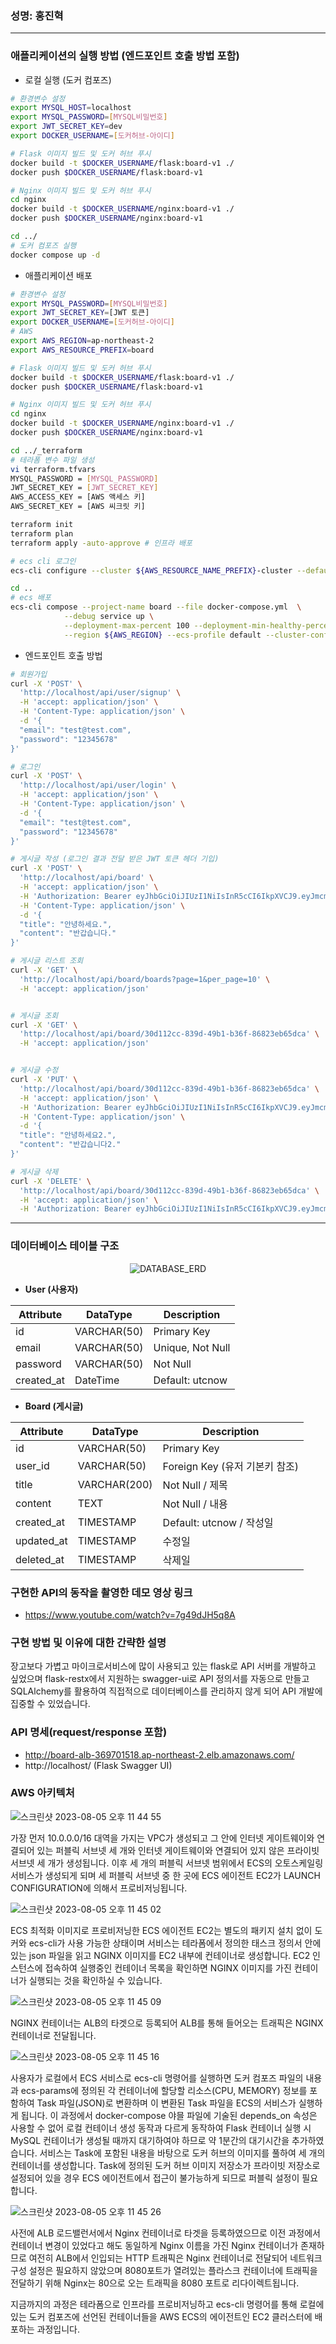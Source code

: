 ### 성명: 홍진혁

---

### 애플리케이션의 실행 방법 (엔드포인트 호출 방법 포함)

- 로컬 실행 (도커 컴포즈)

```bash
# 환경변수 설정
export MYSQL_HOST=localhost
export MYSQL_PASSWORD=[MYSQL비밀번호]
export JWT_SECRET_KEY=dev
export DOCKER_USERNAME=[도커허브-아이디]

# Flask 이미지 빌드 및 도커 허브 푸시
docker build -t $DOCKER_USERNAME/flask:board-v1 ./
docker push $DOCKER_USERNAME/flask:board-v1

# Nginx 이미지 빌드 및 도커 허브 푸시
cd nginx
docker build -t $DOCKER_USERNAME/nginx:board-v1 ./
docker push $DOCKER_USERNAME/nginx:board-v1

cd ../
# 도커 컴포즈 실행
docker compose up -d
```

- 애플리케이션 배포

```bash
# 환경변수 설정
export MYSQL_PASSWORD=[MYSQL비밀번호]
export JWT_SECRET_KEY=[JWT 토큰]
export DOCKER_USERNAME=[도커허브-아이디]
# AWS
export AWS_REGION=ap-northeast-2
export AWS_RESOURCE_PREFIX=board

# Flask 이미지 빌드 및 도커 허브 푸시
docker build -t $DOCKER_USERNAME/flask:board-v1 ./
docker push $DOCKER_USERNAME/flask:board-v1

# Nginx 이미지 빌드 및 도커 허브 푸시
cd nginx
docker build -t $DOCKER_USERNAME/nginx:board-v1 ./
docker push $DOCKER_USERNAME/nginx:board-v1

cd ../_terraform
# 테라폼 변수 파일 생성
vi terraform.tfvars
MYSQL_PASSWORD = [MYSQL_PASSWORD]
JWT_SECRET_KEY = [JWT_SECRET_KEY]
AWS_ACCESS_KEY = [AWS 액세스 키]
AWS_SECRET_KEY = [AWS 씨크릿 키]

terraform init
terraform plan
terraform apply -auto-approve # 인프라 배포

# ecs cli 로그인
ecs-cli configure --cluster ${AWS_RESOURCE_NAME_PREFIX}-cluster --default-launch-type EC2 --config-name ${AWS_RESOURCE_NAME_PREFIX}-cluster --region ${AWS_REGION}

cd ..
# ecs 배포
ecs-cli compose --project-name board --file docker-compose.yml  \
            --debug service up \
            --deployment-max-percent 100 --deployment-min-healthy-percent 0 \
            --region ${AWS_REGION} --ecs-profile default --cluster-config ${AWS_RESOURCE_NAME_PREFIX}-cluster
```

- 엔드포인트 호출 방법

```bash
# 회원가입
curl -X 'POST' \
  'http://localhost/api/user/signup' \
  -H 'accept: application/json' \
  -H 'Content-Type: application/json' \
  -d '{
  "email": "test@test.com",
  "password": "12345678"
}'

# 로그인
curl -X 'POST' \
  'http://localhost/api/user/login' \
  -H 'accept: application/json' \
  -H 'Content-Type: application/json' \
  -d '{
  "email": "test@test.com",
  "password": "12345678"
}'

# 게시글 작성 (로그인 결과 전달 받은 JWT 토큰 헤더 기입)
curl -X 'POST' \
  'http://localhost/api/board' \
  -H 'accept: application/json' \
  -H 'Authorization: Bearer eyJhbGciOiJIUzI1NiIsInR5cCI6IkpXVCJ9.eyJmcmVzaCI6ZmFsc2UsImlhdCI6MTY5MTI0MzIxNywianRpIjoiMDBlZTg0YTYtNTRkYi00MWQ4LTliYTYtYzljMDE0OWFkOThhIiwidHlwZSI6ImFjY2VzcyIsInN1YiI6ImNlMWRjNGM2LWExNGMtNDI1OC1iOWZmLTIzMGNhMWVkNmYyNyIsIm5iZiI6MTY5MTI0MzIxNywiZXhwIjoxNjkxMjQ0MTE3fQ.ClnAxca6x0vvGUGxvA8f9cS5a3qKqsz3ARNwF9u2br4' \
  -H 'Content-Type: application/json' \
  -d '{
  "title": "안녕하세요.",
  "content": "반갑습니다."
}'

# 게시글 리스트 조회
curl -X 'GET' \
  'http://localhost/api/board/boards?page=1&per_page=10' \
  -H 'accept: application/json'


# 게시글 조회
curl -X 'GET' \
  'http://localhost/api/board/30d112cc-839d-49b1-b36f-86823eb65dca' \
  -H 'accept: application/json'


# 게시글 수정
curl -X 'PUT' \
  'http://localhost/api/board/30d112cc-839d-49b1-b36f-86823eb65dca' \
  -H 'accept: application/json' \
  -H 'Authorization: Bearer eyJhbGciOiJIUzI1NiIsInR5cCI6IkpXVCJ9.eyJmcmVzaCI6ZmFsc2UsImlhdCI6MTY5MTI0MzIxNywianRpIjoiMDBlZTg0YTYtNTRkYi00MWQ4LTliYTYtYzljMDE0OWFkOThhIiwidHlwZSI6ImFjY2VzcyIsInN1YiI6ImNlMWRjNGM2LWExNGMtNDI1OC1iOWZmLTIzMGNhMWVkNmYyNyIsIm5iZiI6MTY5MTI0MzIxNywiZXhwIjoxNjkxMjQ0MTE3fQ.ClnAxca6x0vvGUGxvA8f9cS5a3qKqsz3ARNwF9u2br4' \
  -H 'Content-Type: application/json' \
  -d '{
  "title": "안녕하세요2.",
  "content": "반갑습니다2."
}'

# 게시글 삭제
curl -X 'DELETE' \
  'http://localhost/api/board/30d112cc-839d-49b1-b36f-86823eb65dca' \
  -H 'accept: application/json' \
  -H 'Authorization: Bearer eyJhbGciOiJIUzI1NiIsInR5cCI6IkpXVCJ9.eyJmcmVzaCI6ZmFsc2UsImlhdCI6MTY5MTI0MzIxNywianRpIjoiMDBlZTg0YTYtNTRkYi00MWQ4LTliYTYtYzljMDE0OWFkOThhIiwidHlwZSI6ImFjY2VzcyIsInN1YiI6ImNlMWRjNGM2LWExNGMtNDI1OC1iOWZmLTIzMGNhMWVkNmYyNyIsIm5iZiI6MTY5MTI0MzIxNywiZXhwIjoxNjkxMjQ0MTE3fQ.ClnAxca6x0vvGUGxvA8f9cS5a3qKqsz3ARNwF9u2br4'
```

---

### 데이터베이스 테이블 구조

<div align="center">

![DATABASE_ERD](https://github.com/ghdwlsgur/terraform/assets/77400522/ec183871-3472-4ceb-8cc5-8ec7d7ebf1eb)

</div>

- **User (사용자)**

<div align="center">

| Attribute  | DataType    | Description      |
| ---------- | ----------- | ---------------- |
| id         | VARCHAR(50) | Primary Key      |
| email      | VARCHAR(50) | Unique, Not Null |
| password   | VARCHAR(50) | Not Null         |
| created_at | DateTime    | Default: utcnow  |

</div>

- **Board (게시글)**

<div align="center">

| Attribute  | DataType     | Description                    |
| ---------- | ------------ | ------------------------------ |
| id         | VARCHAR(50)  | Primary Key                    |
| user_id    | VARCHAR(50)  | Foreign Key (유저 기본키 참조) |
| title      | VARCHAR(200) | Not Null / 제목                |
| content    | TEXT         | Not Null / 내용                |
| created_at | TIMESTAMP    | Default: utcnow / 작성일       |
| updated_at | TIMESTAMP    | 수정일                         |
| deleted_at | TIMESTAMP    | 삭제일                         |

</div>

### 구현한 API의 동작을 촬영한 데모 영상 링크

- https://www.youtube.com/watch?v=7g49dJH5q8A

### 구현 방법 및 이유에 대한 간략한 설명

장고보다 가볍고 마이크로서비스에 많이 사용되고 있는 flask로 API 서버를 개발하고 싶었으며 flask-restx에서 지원하는 swagger-ui로 API 정의서를 자동으로 만들고 SQLAlchemy를 활용하여 직접적으로 데이터베이스를 관리하지 않게 되어 API 개발에 집중할 수 있었습니다.

### API 명세(request/response 포함)

- http://board-alb-369701518.ap-northeast-2.elb.amazonaws.com/
- http://localhost/ (Flask Swagger UI)

### AWS 아키텍처

![스크린샷 2023-08-05 오후 11 44 55](https://github.com/ghdwlsgur/ecs-infra/assets/77400522/fa551c2c-5361-424c-a274-ef93ae355135)

가장 먼저 10.0.0.0/16 대역을 가지는 VPC가 생성되고 그 안에 인터넷 게이트웨이와 연결되어 있는 퍼블릭 서브넷 세 개와 인터넷 게이트웨이와 연결되어 있지 않은 프라이빗 서브넷 세 개가 생성됩니다. 이후 세 개의 퍼블릭 서브넷 범위에서 ECS의 오토스케일링 서비스가 생성되게 되며 세 퍼블릭 서브넷 중 한 곳에 ECS 에이전트 EC2가 LAUNCH CONFIGURATION에 의해서 프로비저닝됩니다.

![스크린샷 2023-08-05 오후 11 45 02](https://github.com/ghdwlsgur/ecs-infra/assets/77400522/7eea9e97-d4c7-4949-9b15-4ee6ea02db60)

ECS 최적화 이미지로 프로비저닝한 ECS 에이전트 EC2는 별도의 패키지 설치 없이 도커와 ecs-cli가 사용 가능한 상태이며 서비스는 테라폼에서 정의한 태스크 정의서 안에 있는 json 파일을 읽고 NGINX 이미지를 EC2 내부에 컨테이너로 생성합니다. EC2 인스턴스에 접속하여 실행중인 컨테이너 목록을 확인하면 NGINX 이미지를 가진 컨테이너가 실행되는 것을 확인하실 수 있습니다.

![스크린샷 2023-08-05 오후 11 45 09](https://github.com/ghdwlsgur/ecs-infra/assets/77400522/25288c9b-14db-4f96-8780-2600ea85934b)

NGINX 컨테이너는 ALB의 타겟으로 등록되어 ALB를 통해 들어오는 트래픽은 NGINX 컨테이너로 전달됩니다.

![스크린샷 2023-08-05 오후 11 45 16](https://github.com/ghdwlsgur/ecs-infra/assets/77400522/985b3221-02b3-41e7-be0d-156dc543d30c)

사용자가 로컬에서 ECS 서비스로 ecs-cli 명령어를 실행하면 도커 컴포즈 파일의 내용과 ecs-params에 정의된 각 컨테이너에 할당할 리소스(CPU, MEMORY) 정보를 포함하여 Task 파일(JSON)로 변환하며 이 변환된 Task 파일을 ECS의 서비스가 실행하게 됩니다. 이 과정에서 docker-compose 야믈 파일에 기술된 depends_on 속성은 사용할 수 없어 로컬 컨테이너 생성 동작과 다르게 동작하여 Flask 컨테이너 실행 시 MySQL 컨테이너가 생성될 때까지 대기하여야 하므로 약 1분간의 대기시간을 추가하였습니다. 서비스는 Task에 포함된 내용을 바탕으로 도커 허브의 이미지를 풀하여 세 개의 컨테이너를 생성합니다. Task에 정의된 도커 허브 이미지 저장소가 프라이빗 저장소로 설정되어 있을 경우 ECS 에이전트에서 접근이 불가능하게 되므로 퍼블릭 설정이 필요합니다.

![스크린샷 2023-08-05 오후 11 45 26](https://github.com/ghdwlsgur/ecs-infra/assets/77400522/489ffc82-0db8-40d4-81e2-a7fcfaaca4f8)

사전에 ALB 로드밸런서에서 Nginx 컨테이너로 타겟을 등록하였으므로 이전 과정에서 컨테이너 변경이 있었다고 해도 동일하게 Nginx 이름을 가진 Nginx 컨테이너가 존재하므로 여전히 ALB에서 인입되는 HTTP 트래픽은 Nginx 컨테이너로 전달되어 네트워크 구성 설정은 필요하지 않았으며 8080포트가 열려있는 플라스크 컨테이너에 트래픽을 전달하기 위해 Nginx는 80으로 오는 트래픽을 8080 포트로 리다이렉트됩니다.

지금까지의 과정은 테라폼으로 인프라를 프로비저닝하고 ecs-cli 명령어를 통해 로컬에 있는 도커 컴포즈에 선언된 컨테이너들을 AWS ECS의 에이전트인 EC2 클러스터에 배포하는 과정입니다.
